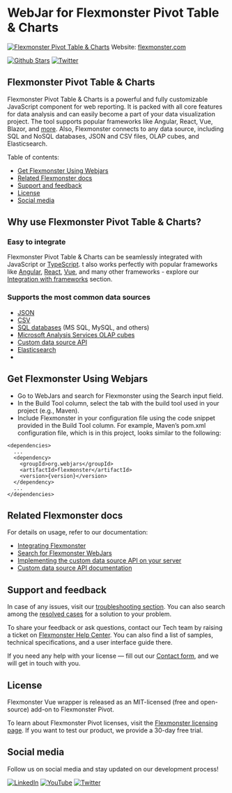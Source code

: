 # WebJar for Flexmonster Pivot Table & Charts
[![Flexmonster Pivot Table & Charts](https://cdn.flexmonster.com/landing.png)](https://www.flexmonster.com/?r=github)
Website: [flexmonster.com](https://www.flexmonster.com?r=webjargit)

[![Github Stars](https://img.shields.io/github/stars/flexmonster?style=social)](https://github.com/flexmonster) [![Twitter](https://img.shields.io/twitter/follow/Flexmonster?style=social)](https://twitter.com/Flexmonster)

## Flexmonster Pivot Table & Charts

Flexmonster Pivot Table & Charts is a powerful and fully customizable JavaScript component for web reporting. It is packed with all core features for data analysis and can easily become a part of your data visualization project. The tool supports popular frameworks like Angular, React, Vue, Blazor, and [more](https://www.flexmonster.com/doc/available-tutorials-integration?r=webjargit). Also, Flexmonster connects to any data source, including SQL and NoSQL databases, JSON and CSV files, OLAP cubes, and Elasticsearch. 

Table of contents:

* [Get Flexmonster Using Webjars](#get-flexmonster)
* [Related Flexmonster docs](#related-flexmonster-docs)
* [Support and feedback](#support-and-feedback)
* [License](#license)
* [Social media](#social-media)

## Why use Flexmonster Pivot Table & Charts?

### Easy to integrate

Flexmonster Pivot Table & Charts can be seamlessly integrated with JavaScript or [TypeScript](https://www.flexmonster.com/doc/integration-with-typescript/?r=github). t also works perfectly with popular frameworks like [Angular](https://www.flexmonster.com/doc/integration-with-angular/?r=github), [React](https://www.flexmonster.com/doc/integration-with-react/?r=github), [Vue](https://www.flexmonster.com/doc/integration-with-vue-3/?r=github), and many other frameworks - explore our [Integration with frameworks](https://www.flexmonster.com/doc/available-tutorials-integration/?r=github) section.

### Supports the most common data sources

- [JSON](https://www.flexmonster.com/doc/json-data-source/?r=github)
- [CSV](https://www.flexmonster.com/doc/csv-data-source/?r=github)
- [SQL databases](https://www.flexmonster.com/doc/connect-to-relational-database/?r=github) (MS SQL, MySQL, and others)
- [Microsoft Analysis Services OLAP cubes](https://www.flexmonster.com/doc/connecting-to-microsoft-analysis-services/?r=github)
- [Custom data source API](https://www.flexmonster.com/doc/introduction-to-custom-data-source-api/?r=github)
- [Elasticsearch](https://www.flexmonster.com/doc/connecting-to-elasticsearch/?r=github)
- 
## Get Flexmonster Using Webjars
- Go to WebJars and search for Flexmonster using the Search input field.
- In the Build Tool column, select the tab with the build tool used in your project (e.g., Maven).
- Include Flexmonster in your configuration file using the code snippet provided in the Build Tool column. For example, Maven’s pom.xml configuration file, which is in this project, looks similar to the following:
```
<dependencies>
  ...
  <dependency>
    <groupId>org.webjars</groupId>
    <artifactId>flexmonster</artifactId>
    <version>{version}</version>
  </dependency>
  ...
</dependencies>
```

## Related Flexmonster docs
For details on usage, refer to our documentation:
- [Integrating Flexmonster](https://www.flexmonster.com/doc/how-to-create-js-pivottable/)
- [Search for Flexmonster WebJars](http://webjars.org)
- [Implementing the custom data source API on your server](https://www.flexmonster.com/doc/implement-custom-data-source-api?r=github)
- [Custom data source API documentation](https://www.flexmonster.com/api/all-requests?r=github)


## Support and feedback

In case of any issues, visit our [troubleshooting section](https://www.flexmonster.com/doc/typical-errors?r=wrap_vue). You can also search among the [resolved cases](https://www.flexmonster.com/technical-support?r=wrap_vue) for a solution to your problem.

To share your feedback or ask questions, contact our Tech team by raising a ticket on [Flexmonster Help Center](https://www.flexmonster.com/help-center?r=wrap_vue). You can also find a list of samples, technical specifications, and a user interface guide there.

If you need any help with your license — fill out our [Contact form](https://www.flexmonster.com/contact-our-team?r=wrap_vue), and we will get in touch with you.

## License

Flexmonster Vue wrapper is released as an MIT-licensed (free and open-source) add-on to Flexmonster Pivot.

To learn about Flexmonster Pivot licenses, visit the [Flexmonster licensing page](https://www.flexmonster.com/pivot-table-editions-and-pricing?r=wrap_vue). 
If you want to test our product, we provide a 30-day free trial.

## Social media

Follow us on social media and stay updated on our development process!

[![LinkedIn](https://img.shields.io/badge/LinkedIn-blue?style=for-the-badge&logo=linkedin&logoColor=white)](https://linkedin.com/company/flexmonster) [![YouTube](https://img.shields.io/badge/YouTube-red?style=for-the-badge&logo=youtube&logoColor=white)](https://youtube.com/user/FlexMonsterPivot) [![Twitter](https://img.shields.io/badge/Twitter-blue?style=for-the-badge&logo=twitter&logoColor=white)](https://twitter.com/flexmonster)

